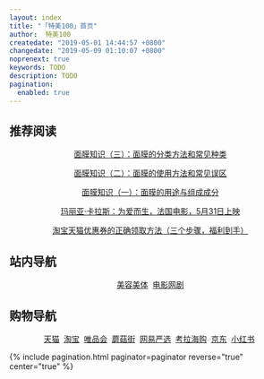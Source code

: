 ```yaml
---
layout: index
title: "「特美100」首页"
author:  特美100
createdate: "2019-05-01 14:44:57 +0800"
changedate: "2019-05-09 01:10:07 +0800"
noprenext: true
keywords: TODO
description: TODO
pagination:
  enabled: true
---
```


## 推荐阅读

<div style="text-align:center">

<p><a href="https://www.temei100.com/beauty/cosmetics/2019/06/01/mian-mo-zhi-shi-3/">面膜知识（三）：面膜的分类方法和常见种类</a></p>

<p><a href="https://www.temei100.com/beauty/cosmetics/2019/05/29/mian-mo-zhi-shi-2/">面膜知识（二）：面膜的使用方法和常见误区</a></p>

<p><a href="https://www.temei100.com/beauty/cosmetics/2019/05/25/mian-mo-zhi-shi-1/">面膜知识（一）：面膜的用途与组成成分</a></p>

<p><a href="https://www.temei100.com/movie/drama/2019/05/26/maria-by-callas/">玛丽亚·卡拉斯：为爱而生，法国电影，5月31日上映</a></p>

<p><a href="https://mp.weixin.qq.com/s/NKbW-oHFlvAMwP9D6F0X0Q">淘宝天猫优惠券的正确领取方法（三个步骤，福利到手）</a></p>

</div>

## 站内导航

<div style="text-align:center">

<a href="/beauty/">美容美体</a>&nbsp;
<a href="/movie/">电影网剧</a>

</div>

## 购物导航

<div style="text-align:center">

<a target="_blank" href="https://www.tmall.com">天猫</a>&nbsp;
<a target="_blank" href="https://www.taobao.com">淘宝</a>&nbsp;
<a target="_blank" href="https://www.vip.com/">唯品会</a>&nbsp;
<a target="_blank" href="https://www.mogu.com/">蘑菇街</a>&nbsp;
<a target="_blank" href="https://c.duomai.com/track.php?k=WYppWas1DZpVXZmcDOwMTPklWYmAjMzUjMy0DZp9VZ0l2cmYiRyUSbvNmLzYTMuU3b5ZkMlYkMlE0MlAHd0hWP0Zibj9">网易严选</a>&nbsp;
<a target="_blank" href="https://c.duomai.com/track.php?k=j9WYppWas1DZpVXZmczM3ETPklWYmAjMzUjMy0DZp9VZ0l2cmYiJGJTJt92YuEGbvF2auc3d3ZkMlYkMlE0MlAHd0hWP0Zib">考拉海购</a>&nbsp;
<a target="_blank" href="https://c.duomai.com/track.php?site_id=224482&lid=4193&aid=61&euid=lijiaocn&t=http%3A%2F%2Fwww.360buy.com%2F">京东</a>&nbsp;
<a target="_blank" href="https://www.xiaohongshu.com/explore">小红书</a>&nbsp;

</div>

{% include pagination.html paginator=paginator reverse="true" center="true" %}
